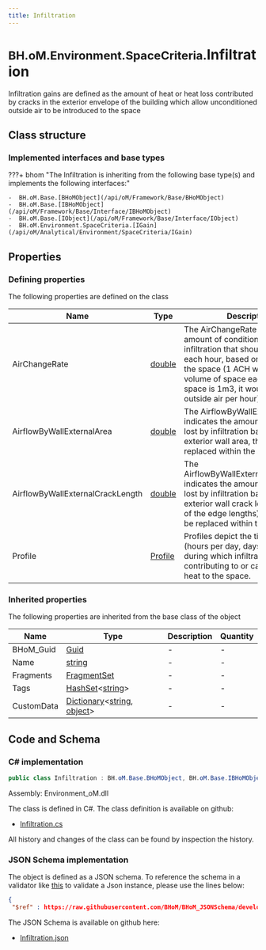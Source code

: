 ```yaml
---
title: Infiltration
---
```


# <small>BH.oM.Environment.SpaceCriteria.</small>**Infiltration**

Infiltration gains are defined as the amount of heat or heat loss contributed by cracks in the exterior envelope of the building which allow unconditioned outside air to be introduced to the space

## Class structure

### Implemented interfaces and base types

???+ bhom "The Infiltration is inheriting from the following base type(s) and implements the following interfaces:"

    -  BH.oM.Base.[BHoMObject](/api/oM/Framework/Base/BHoMObject)
    -  BH.oM.Base.[IBHoMObject](/api/oM/Framework/Base/Interface/IBHoMObject)
    -  BH.oM.Base.[IObject](/api/oM/Framework/Base/Interface/IObject)
    -  BH.oM.Environment.SpaceCriteria.[IGain](/api/oM/Analytical/Environment/SpaceCriteria/IGain)


## Properties



### Defining properties

The following properties are defined on the class

| Name             | Type             | Description      | Quantity         |
|------------------|------------------|------------------|------------------|
| AirChangeRate | [double](https://learn.microsoft.com/en-us/dotnet/api/System.Double?view=netstandard-2.0) | The AirChangeRate indicates the amount of conditioned air lost by infiltration that should be replaced each hour, based on the volume of the space (1 ACH would be 1x the volume of space each hour, if the space is 1m3, it would be 1m3 of outside air per hour) | - |
| AirflowByWallExternalArea | [double](https://learn.microsoft.com/en-us/dotnet/api/System.Double?view=netstandard-2.0) | The AirflowByWallExternalArea indicates the amount of air (m3/s) lost by infiltration based on the exterior wall area, that should be replaced within the space. | - |
| AirflowByWallExternalCrackLength | [double](https://learn.microsoft.com/en-us/dotnet/api/System.Double?view=netstandard-2.0) | The AirflowByWallExternalCrackLength indicates the amount of air (m3/s) lost by infiltration based on the exterior wall crack length (the sum of the edge lengths), that should be replaced within the space. | - |
| Profile | [Profile](/api/oM/Analytical/Environment/SpaceCriteria/Profile) | Profiles depict the time period (hours per day, days per week) during which infiltration is contributing to or causing a loss of heat to the space. | - |


### Inherited properties
The following properties are inherited from the base class of the object

| Name             | Type             | Description      | Quantity         |
|------------------|------------------|------------------|------------------|
| BHoM_Guid | [Guid](https://learn.microsoft.com/en-us/dotnet/api/System.Guid?view=netstandard-2.0) | - | - |
| Name | [string](https://learn.microsoft.com/en-us/dotnet/api/System.String?view=netstandard-2.0) | - | - |
| Fragments | [FragmentSet](/api/oM/Framework/Base/FragmentSet) | - | - |
| Tags | [HashSet](https://learn.microsoft.com/en-us/dotnet/api/System.Collections.Generic.HashSet-1?view=netstandard-2.0)&lt;[string](https://learn.microsoft.com/en-us/dotnet/api/System.String?view=netstandard-2.0)&gt; | - | - |
| CustomData | [Dictionary](https://learn.microsoft.com/en-us/dotnet/api/System.Collections.Generic.Dictionary-2?view=netstandard-2.0)&lt;[string](https://learn.microsoft.com/en-us/dotnet/api/System.String?view=netstandard-2.0), [object](https://learn.microsoft.com/en-us/dotnet/api/System.Object?view=netstandard-2.0)&gt; | - | - |


## Code and Schema

### C# implementation

``` C# title="C#"
public class Infiltration : BH.oM.Base.BHoMObject, BH.oM.Base.IBHoMObject, BH.oM.Base.IObject, BH.oM.Environment.SpaceCriteria.IGain
```

Assembly: Environment_oM.dll

The class is defined in C#. The class definition is available on github:

- [Infiltration.cs](https://github.com/BHoM/BHoM/blob/develop/Environment_oM/SpaceCriteria\Infiltration.cs)

All history and changes of the class can be found by inspection the history.
### JSON Schema implementation

The object is defined as a JSON schema. To reference the schema in a validator like [this](https://www.jsonschemavalidator.net/) to validate a Json instance, please use the lines below:

``` json title="JSON Schema"
{
 "$ref" : https://raw.githubusercontent.com/BHoM/BHoM_JSONSchema/develop/Environment_oM/SpaceCriteria/Infiltration.json}
```

The JSON Schema is available on github here:

- [Infiltration.json](https://github.com/BHoM/BHoM_JSONSchema/blob/develop/Environment_oM/SpaceCriteria/Infiltration.json)
